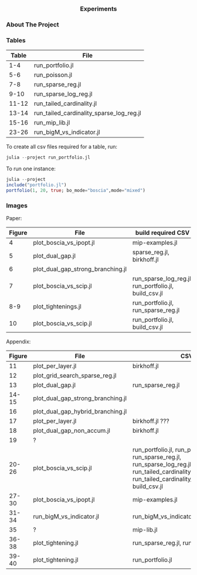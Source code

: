 <a name="readme-top"></a>

<h3 align="center">Experiments</h3>

<!-- ABOUT THE PROJECT -->
### About The Project

<!-- ### Examples
- portfolio -->

### Tables
|   Table| File  |
|---|---|
| 1-4 | run_portfolio.jl |
| 5-6 | run_poisson.jl  |
| 7-8 | run_sparse_reg.jl |
| 9-10 |run_sparse_log_reg.jl |
| 11-12 |run_tailed_cardinality.jl |
| 13-14 |run_tailed_cardinality_sparse_log_reg.jl |
| 15-16 |run_mip_lib.jl |
| 23-26 |run_bigM_vs_indicator.jl |

To create all csv files required for a table, run: 

```julia
julia --project run_portfolio.jl
```

To run one instance:
```julia
julia --project 
include("portfolio.jl")
portfolio(1, 20, true; bo_mode="boscia",mode="mixed")
```

### Images
Paper:

| Figure | File | build required CSV |
|---|---|---|
| 4 |plot_boscia_vs_ipopt.jl | mip-examples.jl
| 5 |plot_dual_gap.jl | sparse_reg.jl, birkhoff.jl |
| 6 |plot_dual_gap_strong_branching.jl
| 7 |plot_boscia_vs_scip.jl | run_sparse_log_reg.jl, run_portfolio.jl, build_csv.jl | run_sparse_reg.jl, run_portfolio.jl
| 8-9 |plot_tightenings.jl | run_portfolio.jl, run_sparse_reg.jl
| 10 |plot_boscia_vs_scip.jl |run_portfolio.jl, build_csv.jl |
  
Appendix: 

| Figure | File | CSV |
|---|---|---|
| 11 | plot_per_layer.jl | birkhoff.jl |
| 12 | plot_grid_search_sparse_reg.jl |
| 13 | plot_dual_gap.jl | run_sparse_reg.jl |
| 14-15 | plot_dual_gap_strong_branching.jl |
| 16 | plot_dual_gap_hybrid_branching.jl |
| 17 | plot_per_layer.jl | birkhoff.jl ??? |
| 18 | plot_dual_gap_non_accum.jl | birkhoff.jl |
| 19 | ?
| 20-26 | plot_boscia_vs_scip.jl | run_portfolio.jl, run_poisson.jl, run_sparse_reg.jl, run_sparse_log_reg.jl, run_tailed_cardinality.jl, run_tailed_cardinality_sparse_log_reg.jl, build_csv.jl |
| 27-30 | plot_boscia_vs_ipopt.jl | mip-examples.jl |
| 31-34 | run_bigM_vs_indicator.jl | run_bigM_vs_indicator.jl
| 35 | ? | mip-lib.jl |
| 36-38 | plot_tightening.jl | run_sparse_reg.jl, run_portfolio.jl |
| 39-40 | plot_tightening.jl | run_portfolio.jl |
 
   <!-- ```sh
   git clone https://github.com/github_username/repo_name.git
   ```
 -->







